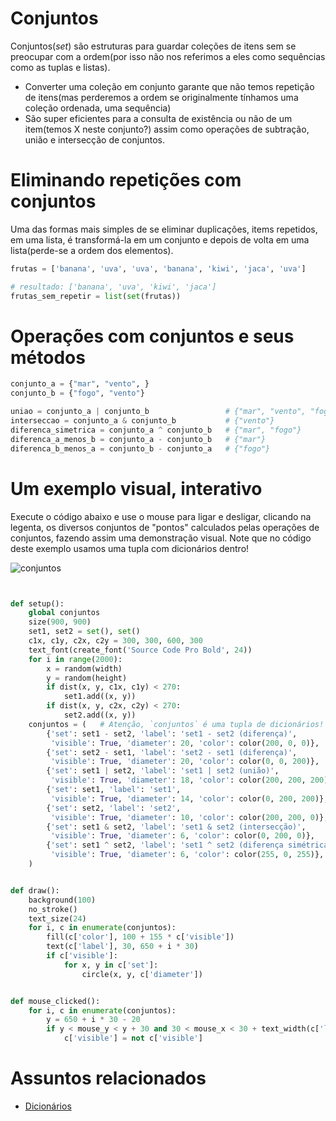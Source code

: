 # Conjuntos


Conjuntos(*set*) são estruturas para guardar coleções de itens sem se preocupar com a ordem(por isso não nos referimos a eles como sequências como as tuplas e listas).

- Converter uma coleção em conjunto garante que não temos repetição de itens(mas perderemos a ordem se originalmente tínhamos uma coleção ordenada, uma sequência)
- São super eficientes para a consulta de existência ou não de um item(temos X neste conjunto?) assim como operações de subtração, união e intersecção de conjuntos.

# Eliminando repetições com conjuntos

Uma das formas mais simples de se eliminar duplicações, items repetidos, em uma lista, é transformá-la em um conjunto e depois de volta em uma lista(perde-se a ordem dos elementos).

```python
frutas = ['banana', 'uva', 'uva', 'banana', 'kiwi', 'jaca', 'uva']

# resultado: ['banana', 'uva', 'kiwi', 'jaca']
frutas_sem_repetir = list(set(frutas))
```

# Operações com conjuntos e seus métodos

```python
conjunto_a = {"mar", "vento", }
conjunto_b = {"fogo", "vento"}

uniao = conjunto_a | conjunto_b                 # {"mar", "vento", "fogo"}
interseccao = conjunto_a & conjunto_b           # {"vento"}
diferenca_simetrica = conjunto_a ^ conjunto_b   # {"mar", "fogo"}
diferenca_a_menos_b = conjunto_a - conjunto_b   # {"mar"}
diferenca_b_menos_a = conjunto_b - conjunto_a   # {"fogo"}
```

# Um exemplo visual, interativo

Execute o código abaixo e use o mouse para ligar e desligar, clicando na legenta, os diversos conjuntos de "pontos" calculados pelas operações de conjuntos, fazendo assim uma demonstração visual. Note que no código deste exemplo usamos uma tupla com dicionários dentro!

![conjuntos](assets/conjuntos.png)

```python


def setup():
    global conjuntos
    size(900, 900)
    set1, set2 = set(), set()
    c1x, c1y, c2x, c2y = 300, 300, 600, 300
    text_font(create_font('Source Code Pro Bold', 24))
    for i in range(2000):
        x = random(width)
        y = random(height)
        if dist(x, y, c1x, c1y) < 270:
            set1.add((x, y))
        if dist(x, y, c2x, c2y) < 270:
            set2.add((x, y))
    conjuntos = (   # Atenção, `conjuntos` é uma tupla de dicionários! Contém conjuntos na chave 'set'
        {'set': set1 - set2, 'label': 'set1 - set2 (diferença)',
         'visible': True, 'diameter': 20, 'color': color(200, 0, 0)},
        {'set': set2 - set1, 'label': 'set2 - set1 (diferença)',
         'visible': True, 'diameter': 20, 'color': color(0, 0, 200)},
        {'set': set1 | set2, 'label': 'set1 | set2 (união)',
         'visible': True, 'diameter': 18, 'color': color(200, 200, 200)},
        {'set': set1, 'label': 'set1',
         'visible': True, 'diameter': 14, 'color': color(0, 200, 200)},
        {'set': set2, 'label': 'set2',
         'visible': True, 'diameter': 10, 'color': color(200, 200, 0)},
        {'set': set1 & set2, 'label': 'set1 & set2 (intersecção)',
         'visible': True, 'diameter': 6, 'color': color(0, 200, 0)},
        {'set': set1 ^ set2, 'label': 'set1 ^ set2 (diferença simétrica)',
         'visible': True, 'diameter': 6, 'color': color(255, 0, 255)},
    )


def draw():
    background(100)
    no_stroke()
    text_size(24)
    for i, c in enumerate(conjuntos):
        fill(c['color'], 100 + 155 * c['visible'])
        text(c['label'], 30, 650 + i * 30)
        if c['visible']:
            for x, y in c['set']:
                circle(x, y, c['diameter'])


def mouse_clicked():
    for i, c in enumerate(conjuntos):
        y = 650 + i * 30 - 20
        if y < mouse_y < y + 30 and 30 < mouse_x < 30 + text_width(c['label']):
            c['visible'] = not c['visible']
```

# Assuntos relacionados

- [Dicionários](dicionarios.md)
